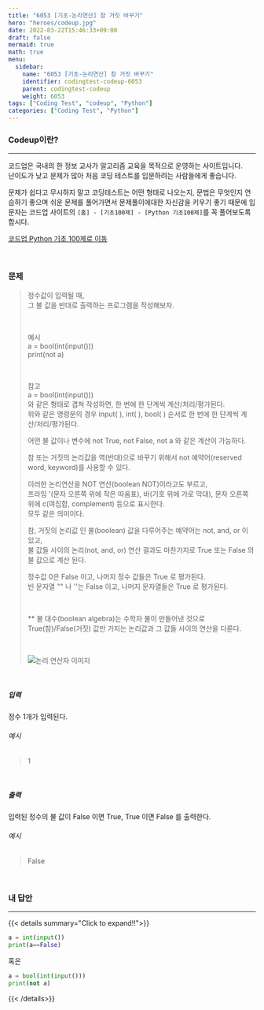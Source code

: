 ```yaml
---
title: "6053 [기초-논리연산] 참 거짓 바꾸기"
hero: "heroes/codeup.jpg"
date: 2022-03-22T15:46:33+09:00
draft: false
mermaid: true
math: true
menu:
  sidebar:
    name: "6053 [기초-논리연산] 참 거짓 바꾸기"
    identifier: codingtest-codeup-6053
    parent: codingtest-codeup
    weight: 6053
tags: ["Coding Test", "codeup", "Python"]
categories: ["Coding Test", "Python"]
---
```


### Codeup이란?
---
코드업은 국내의 한 정보 교사가 알고리즘 교육을 목적으로 운영하는 사이트입니다.\
난이도가 낮고 문제가 많아 처음 코딩 테스트를 입문하려는 사람들에게 좋습니다.

문제가 쉽다고 무시하지 말고 코딩테스트는 어떤 형태로 나오는지, 문법은 무엇인지 연습하기 좋으며 쉬운 문제를 풀어가면서 문제풀이에대한 자신감을 키우기 좋기 때문에 입문자는 코드업 사이트의 `[홈] - [기초100제] - [Python 기초100제]`를 꼭 풀어보도록 합시다.

[코드업 Python 기초 100제로 이동](https://codeup.kr/problemsetsol.php?psid=33)


&nbsp;

### 문제
> 정수값이 입력될 때,\
> 그 불 값을 반대로 출력하는 프로그램을 작성해보자.
> 
> &nbsp;
> 
> 예시\
> a = bool(int(input()))\
> print(not a)
> 
> &nbsp;
> 
> 참고\
> a = bool(int(input()))\
> 와 같은 형태로 겹쳐 작성하면, 한 번에 한 단계씩 계산/처리/평가된다.\
> 위와 같은 명령문의 경우 input( ), int( ), bool( ) 순서로 한 번에 한 단계씩 계산/처리/평가된다.
> 
> 어떤 불 값이나 변수에 not True, not False, not a 와 같은 계산이 가능하다.
> 
> 참 또는 거짓의 논리값을 역(반대)으로 바꾸기 위해서 not 예약어(reserved word, keyword)를 사용할 수 있다.
> 
> 이러한 논리연산을 NOT 연산(boolean NOT)이라고도 부르고,\
> 프라임 '(문자 오른쪽 위에 작은 따옴표), 바(기호 위에 가로 막대), 문자 오른쪽 위에 c(여집합, complement) 등으로 표시한다.\
> 모두 같은 의미이다.
> 
> 참, 거짓의 논리값 인 불(boolean) 값을 다루어주는 예약어는 not, and, or 이 있고,\
> 불 값들 사이의 논리(not, and, or) 연산 결과도 마찬가지로 True 또는 False 의 불 값으로 계산 된다.
> 
> 정수값 0은 False 이고, 나머지 정수 값들은 True 로 평가된다.\
> 빈 문자열 "" 나 ''는 False 이고, 나머지 문자열들은 True 로 평가된다.
> 
> &nbsp;
> 
> ** 불 대수(boolean algebra)는 수학자 불이 만들어낸 것으로 True(참)/False(거짓) 값만 가지는 논리값과 그 값들 사이의 연산을 다룬다.
> 
> &nbsp;
> 
> ![논리 연산자 이미지](https://codeup.kr/upload/pimg6218_1.png)

&nbsp;

##### 입력
정수 1개가 입력된다.
###### 예시
> 1

&nbsp;

##### 출력
입력된 정수의 불 값이 False 이면 True, True 이면 False 를 출력한다.
###### 예시
>  False

&nbsp;

### 내 답안
---
{{< details summary="Click to expand!!">}}
```python
a = int(input())
print(a==False)
```
혹은
```python
a = bool(int(input()))
print(not a)
```
{{< /details>}}